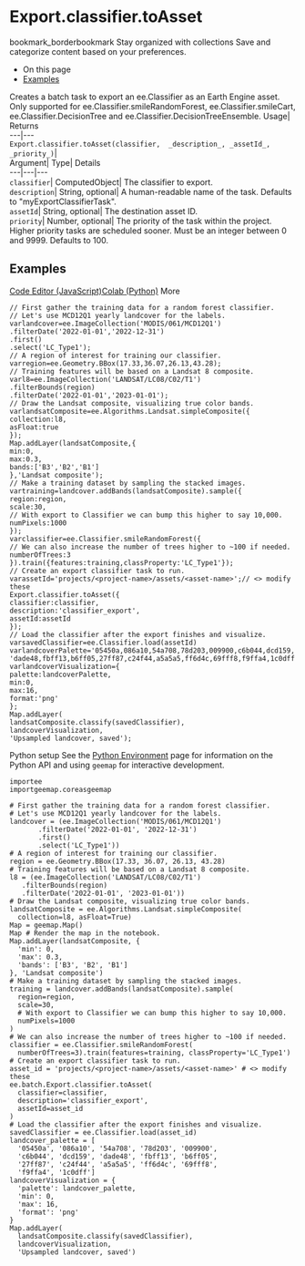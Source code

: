  
#  Export.classifier.toAsset 
bookmark_borderbookmark Stay organized with collections  Save and categorize content based on your preferences.
  * On this page
  * [Examples](https://developers.google.com/earth-engine/apidocs/export-classifier-toasset#examples)


Creates a batch task to export an ee.Classifier as an Earth Engine asset. 
Only supported for ee.Classifier.smileRandomForest, ee.Classifier.smileCart, ee.Classifier.DecisionTree and ee.Classifier.DecisionTreeEnsemble.
Usage| Returns  
---|---  
`Export.classifier.toAsset(classifier,  _description_, _assetId_, _priority_)`|   
Argument|  Type| Details  
---|---|---  
`classifier`| ComputedObject| The classifier to export.  
`description`| String, optional| A human-readable name of the task. Defaults to "myExportClassifierTask".  
`assetId`| String, optional| The destination asset ID.  
`priority`| Number, optional| The priority of the task within the project. Higher priority tasks are scheduled sooner. Must be an integer between 0 and 9999. Defaults to 100.  
## Examples
[Code Editor (JavaScript)](https://developers.google.com/earth-engine/apidocs/export-classifier-toasset#code-editor-javascript-sample)[Colab (Python)](https://developers.google.com/earth-engine/apidocs/export-classifier-toasset#colab-python-sample) More
```
// First gather the training data for a random forest classifier.
// Let's use MCD12Q1 yearly landcover for the labels.
varlandcover=ee.ImageCollection('MODIS/061/MCD12Q1')
.filterDate('2022-01-01','2022-12-31')
.first()
.select('LC_Type1');
// A region of interest for training our classifier.
varregion=ee.Geometry.BBox(17.33,36.07,26.13,43.28);
// Training features will be based on a Landsat 8 composite.
varl8=ee.ImageCollection('LANDSAT/LC08/C02/T1')
.filterBounds(region)
.filterDate('2022-01-01','2023-01-01');
// Draw the Landsat composite, visualizing true color bands.
varlandsatComposite=ee.Algorithms.Landsat.simpleComposite({
collection:l8,
asFloat:true
});
Map.addLayer(landsatComposite,{
min:0,
max:0.3,
bands:['B3','B2','B1']
},'Landsat composite');
// Make a training dataset by sampling the stacked images.
vartraining=landcover.addBands(landsatComposite).sample({
region:region,
scale:30,
// With export to Classifier we can bump this higher to say 10,000.
numPixels:1000
});
varclassifier=ee.Classifier.smileRandomForest({
// We can also increase the number of trees higher to ~100 if needed.
numberOfTrees:3
}).train({features:training,classProperty:'LC_Type1'});
// Create an export classifier task to run.
varassetId='projects/<project-name>/assets/<asset-name>';// <> modify these
Export.classifier.toAsset({
classifier:classifier,
description:'classifier_export',
assetId:assetId
});
// Load the classifier after the export finishes and visualize.
varsavedClassifier=ee.Classifier.load(assetId)
varlandcoverPalette='05450a,086a10,54a708,78d203,009900,c6b044,dcd159,'+
'dade48,fbff13,b6ff05,27ff87,c24f44,a5a5a5,ff6d4c,69fff8,f9ffa4,1c0dff';
varlandcoverVisualization={
palette:landcoverPalette,
min:0,
max:16,
format:'png'
};
Map.addLayer(
landsatComposite.classify(savedClassifier),
landcoverVisualization,
'Upsampled landcover, saved');
```
Python setup
See the [ Python Environment](https://developers.google.com/earth-engine/guides/python_install) page for information on the Python API and using `geemap` for interactive development.
```
importee
importgeemap.coreasgeemap
```
```
# First gather the training data for a random forest classifier.
# Let's use MCD12Q1 yearly landcover for the labels.
landcover = (ee.ImageCollection('MODIS/061/MCD12Q1')
       .filterDate('2022-01-01', '2022-12-31')
       .first()
       .select('LC_Type1'))
# A region of interest for training our classifier.
region = ee.Geometry.BBox(17.33, 36.07, 26.13, 43.28)
# Training features will be based on a Landsat 8 composite.
l8 = (ee.ImageCollection('LANDSAT/LC08/C02/T1')
   .filterBounds(region)
   .filterDate('2022-01-01', '2023-01-01'))
# Draw the Landsat composite, visualizing true color bands.
landsatComposite = ee.Algorithms.Landsat.simpleComposite(
  collection=l8, asFloat=True)
Map = geemap.Map()
Map # Render the map in the notebook.
Map.addLayer(landsatComposite, {
  'min': 0,
  'max': 0.3,
  'bands': ['B3', 'B2', 'B1']
}, 'Landsat composite')
# Make a training dataset by sampling the stacked images.
training = landcover.addBands(landsatComposite).sample(
  region=region,
  scale=30,
  # With export to Classifier we can bump this higher to say 10,000.
  numPixels=1000
)
# We can also increase the number of trees higher to ~100 if needed.
classifier = ee.Classifier.smileRandomForest(
  numberOfTrees=3).train(features=training, classProperty='LC_Type1')
# Create an export classifier task to run.
asset_id = 'projects/<project-name>/assets/<asset-name>' # <> modify these
ee.batch.Export.classifier.toAsset(
  classifier=classifier,
  description='classifier_export',
  assetId=asset_id
)
# Load the classifier after the export finishes and visualize.
savedClassifier = ee.Classifier.load(asset_id)
landcover_palette = [
  '05450a', '086a10', '54a708', '78d203', '009900',
  'c6b044', 'dcd159', 'dade48', 'fbff13', 'b6ff05',
  '27ff87', 'c24f44', 'a5a5a5', 'ff6d4c', '69fff8',
  'f9ffa4', '1c0dff']
landcoverVisualization = {
  'palette': landcover_palette,
  'min': 0,
  'max': 16,
  'format': 'png'
}
Map.addLayer(
  landsatComposite.classify(savedClassifier),
  landcoverVisualization,
  'Upsampled landcover, saved')
```

